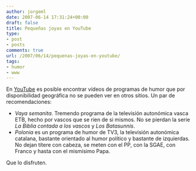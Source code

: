 ```yaml
---
author: jorgeml
date: 2007-06-14 17:31:24+00:00
draft: false
title: Pequeñas joyas en YouTube
type: 
- post
- posts
comments: true
url: /2007/06/14/pequenas-joyas-en-youtube/
tags:
- humor
- www
---
```


En [YouTube](http://www.youtube.com) es posible encontrar vídeos de programas de humor que por disponibilidad geográfica no se pueden ver en otros sitios. Un par de recomendaciones:

* _Vaya semanita_. Tremendo programa de la televisión autonómica vasca ETB, hecho por vascos que se ríen de si mismos. No se pierdan la serie _La Biblia contada a los vascos_ y _Los Batasunnis_.
* _Polonia_ es un programa de humor de TV3, la televisión autonómica catalana, bastante orientado al humor político y bastante de izquierdas. No dejan títere con cabeza, se meten con el PP, con la SGAE, con Franco y hasta con el mismísimo Papa.

Que lo disfruten.
